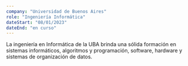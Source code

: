 ```yaml
---
company: "Universidad de Buenos Aires"
role: "Ingeniería Informática"
dateStart: "08/01/2023"
dateEnd: "en curso"
---
```


La ingeniería en Informática de la UBA brinda una sólida formación en sistemas informáticos, algoritmos y programación, software, hardware y sistemas de organización de datos. 
